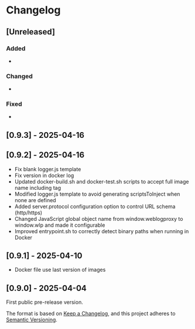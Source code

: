 # Changelog

## [Unreleased]

### Added
- 

### Changed
- 

### Fixed
- 


## [0.9.3] - 2025-04-16
## [0.9.2] - 2025-04-16

- Fix blank logger.js template
- Fix version in docker log
- Updated docker-build.sh and docker-test.sh scripts to accept full image name including tag
- Modified logger.js template to avoid generating scriptsToInject when none are defined
- Added server.protocol configuration option to control URL schema (http/https)
- Changed JavaScript global object name from window.weblogproxy to window.wlp and made it configurable
- Improved entrypoint.sh to correctly detect binary paths when running in Docker


## [0.9.1] - 2025-04-10

- Docker file use last version of images


## [0.9.0] - 2025-04-04

First public pre-release version.

The format is based on [Keep a Changelog](https://keepachangelog.com/en/1.0.0/),
and this project adheres to [Semantic Versioning](https://semver.org/spec/v2.0.0.html).
